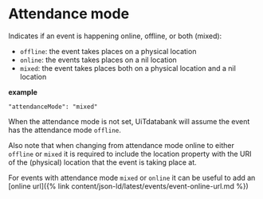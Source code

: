 ---
---

# Attendance mode

Indicates if an event is happening online, offline, or both (mixed):

* `offline`: the event takes places on a physical location
* `online`: the events takes places on a nil location
* `mixed`: the event takes places both on a physical location and a nil location

**example**
```
"attendanceMode": "mixed"
```

When the attendance mode is not set, UiTdatabank will assume the event has the attendance mode `offline`.

Also note that when changing from attendance mode online to either `offline` or `mixed` it is required to include the location property with the URI of the (physical) location that the event is taking place at.

For events with attendance mode `mixed` or `online` it can be useful to add an [online url]({% link content/json-ld/latest/events/event-online-url.md %})

